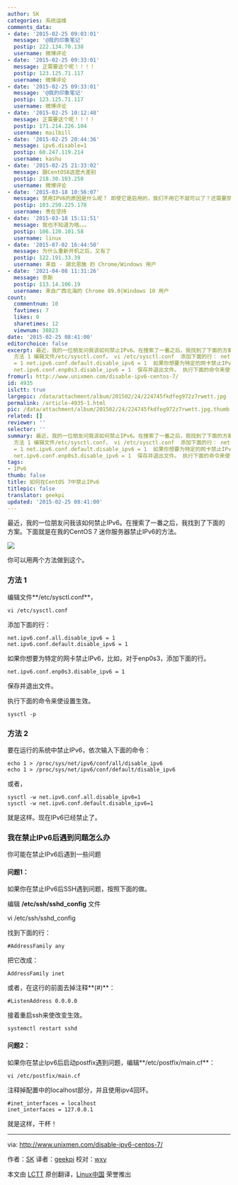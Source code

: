 ```yaml
---
author: SK
categories: 系统运维
comments_data:
- date: '2015-02-25 09:03:01'
  message: '@我的印象笔记'
  postip: 222.134.70.138
  username: 微博评论
- date: '2015-02-25 09:33:01'
  message: 正需要这个呢！！！！
  postip: 123.125.71.117
  username: 微博评论
- date: '2015-02-25 09:33:01'
  message: '@我的印象笔记'
  postip: 123.125.71.117
  username: 微博评论
- date: '2015-02-25 10:12:48'
  message: 正需要这个呢！！！！
  postip: 171.214.226.104
  username: mailbill
- date: '2015-02-25 20:44:36'
  message: ipv6.disable=1
  postip: 60.247.119.214
  username: kashu
- date: '2015-02-25 21:33:02'
  message: 跟CentOS6这麽大差别
  postip: 218.30.103.250
  username: 微博评论
- date: '2015-03-18 10:56:07'
  message: 禁用IPV6的原因是什么呢？ 即使它是启用的，我们不用它不就可以了？还需要禁用吗？
  postip: 103.250.225.178
  username: 贵在坚持
- date: '2015-03-18 15:11:51'
  message: 我也不知道为啥。。。
  postip: 106.120.101.58
  username: linux
- date: '2015-07-02 16:44:50'
  message: 为什么重新开机之后，又有了
  postip: 122.191.33.39
  username: 来自 - 湖北恩施 的 Chrome/Windows 用户
- date: '2021-04-08 11:31:26'
  message: 奈斯
  postip: 113.14.106.19
  username: 来自广西北海的 Chrome 89.0|Windows 10 用户
count:
  commentnum: 10
  favtimes: 7
  likes: 0
  sharetimes: 12
  viewnum: 38823
date: '2015-02-25 08:41:00'
editorchoice: false
excerpt: 最近，我的一位朋友问我该如何禁止IPv6。在搜索了一番之后，我找到了下面的方案。下面就是在我的CentOS 7 迷你服务器禁止IPv6的方法。  你可以用两个方法做到这个。
  方法 1 编辑文件/etc/sysctl.conf， vi /etc/sysctl.conf  添加下面的行： net.ipv6.conf.all.disable_ipv6
  = 1 net.ipv6.conf.default.disable_ipv6 = 1  如果你想要为特定的网卡禁止IPv6，比如，对于enp0s3，添加下面的行。
  net.ipv6.conf.enp0s3.disable_ipv6 = 1  保存并退出文件。 执行下面的命令来使设置生效。 sysctl -p  方法 2 要在运行的系统中禁止IPv6，依次输
fromurl: http://www.unixmen.com/disable-ipv6-centos-7/
id: 4935
islctt: true
largepic: /data/attachment/album/201502/24/224745fkdfeg972z7rwett.jpg
permalink: /article-4935-1.html
pic: /data/attachment/album/201502/24/224745fkdfeg972z7rwett.jpg.thumb.jpg
related: []
reviewer: ''
selector: ''
summary: 最近，我的一位朋友问我该如何禁止IPv6。在搜索了一番之后，我找到了下面的方案。下面就是在我的CentOS 7 迷你服务器禁止IPv6的方法。  你可以用两个方法做到这个。
  方法 1 编辑文件/etc/sysctl.conf， vi /etc/sysctl.conf  添加下面的行： net.ipv6.conf.all.disable_ipv6
  = 1 net.ipv6.conf.default.disable_ipv6 = 1  如果你想要为特定的网卡禁止IPv6，比如，对于enp0s3，添加下面的行。
  net.ipv6.conf.enp0s3.disable_ipv6 = 1  保存并退出文件。 执行下面的命令来使设置生效。 sysctl -p  方法 2 要在运行的系统中禁止IPv6，依次输
tags:
- IPv6
thumb: false
title: 如何在CentOS 7中禁止IPv6
titlepic: false
translator: geekpi
updated: '2015-02-25 08:41:00'
---
```


最近，我的一位朋友问我该如何禁止IPv6。在搜索了一番之后，我找到了下面的方案。下面就是在我的CentOS 7 迷你服务器禁止IPv6的方法。


![](/data/attachment/album/201502/24/224745fkdfeg972z7rwett.jpg)


你可以用两个方法做到这个。


### 方法 1


编辑文件**/etc/sysctl.conf**，



```
vi /etc/sysctl.conf

```

添加下面的行：



```
net.ipv6.conf.all.disable_ipv6 = 1
net.ipv6.conf.default.disable_ipv6 = 1

```

如果你想要为特定的网卡禁止IPv6，比如，对于enp0s3，添加下面的行。



```
net.ipv6.conf.enp0s3.disable_ipv6 = 1

```

保存并退出文件。


执行下面的命令来使设置生效。



```
sysctl -p

```

### 方法 2


要在运行的系统中禁止IPv6，依次输入下面的命令：



```
echo 1 > /proc/sys/net/ipv6/conf/all/disable_ipv6
echo 1 > /proc/sys/net/ipv6/conf/default/disable_ipv6

```

或者，



```
sysctl -w net.ipv6.conf.all.disable_ipv6=1
sysctl -w net.ipv6.conf.default.disable_ipv6=1

```

就是这样。现在IPv6已经禁止了。


### 我在禁止IPv6后遇到问题怎么办


你可能在禁止IPv6后遇到一些问题


#### 问题1：


如果你在禁止IPv6后SSH遇到问题，按照下面的做。


编辑 **/etc/ssh/sshd\_config** 文件


vi /etc/ssh/sshd\_config


找到下面的行：



```
#AddressFamily any

```

把它改成：



```
AddressFamily inet

```

或者，在这行的前面去掉注释**(#)**：



```
#ListenAddress 0.0.0.0

```

接着重启ssh来使改变生效。



```
systemctl restart sshd

```

#### 问题2：


如果你在禁止Ipv6后启动postfix遇到问题，编辑**/etc/postfix/main.cf**：



```
vi /etc/postfix/main.cf

```

注释掉配置中的localhost部分，并且使用ipv4回环。



```
#inet_interfaces = localhost
inet_interfaces = 127.0.0.1

```

就是这样，干杯！




---


via: <http://www.unixmen.com/disable-ipv6-centos-7/>


作者：[SK](http://www.unixmen.com/author/sk/) 译者：[geekpi](https://github.com/geekpi) 校对：[wxy](https://github.com/wxy)


本文由 [LCTT](https://github.com/LCTT/TranslateProject) 原创翻译，[Linux中国](http://linux.cn/) 荣誉推出